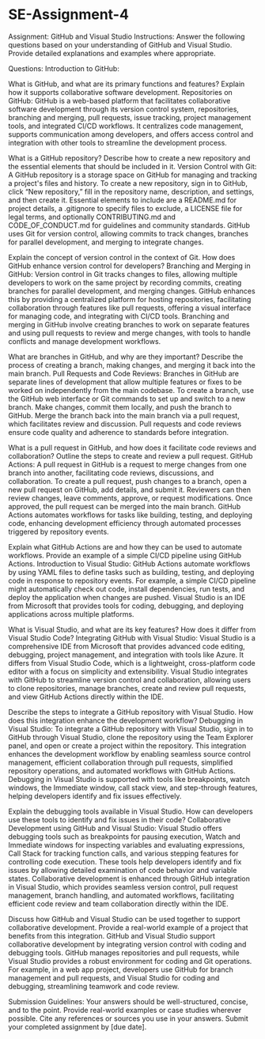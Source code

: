 # SE-Assignment-4
Assignment: GitHub and Visual Studio
Instructions:
Answer the following questions based on your understanding of GitHub and Visual Studio. Provide detailed explanations and examples where appropriate.

Questions:
Introduction to GitHub:

What is GitHub, and what are its primary functions and features? Explain how it supports collaborative software development.
Repositories on GitHub:
GitHub is a web-based platform that facilitates collaborative software development through its version control system, repositories, branching and merging, pull requests, issue tracking, project management tools, and integrated CI/CD workflows. It centralizes code management, supports communication among developers, and offers access control and integration with other tools to streamline the development process.

What is a GitHub repository? Describe how to create a new repository and the essential elements that should be included in it.
Version Control with Git:
A GitHub repository is a storage space on GitHub for managing and tracking a project's files and history. To create a new repository, sign in to GitHub, click “New repository,” fill in the repository name, description, and settings, and then create it. Essential elements to include are a README.md for project details, a .gitignore to specify files to exclude, a LICENSE file for legal terms, and optionally CONTRIBUTING.md and CODE_OF_CONDUCT.md for guidelines and community standards. GitHub uses Git for version control, allowing commits to track changes, branches for parallel development, and merging to integrate changes.


Explain the concept of version control in the context of Git. How does GitHub enhance version control for developers?
Branching and Merging in GitHub:
Version control in Git tracks changes to files, allowing multiple developers to work on the same project by recording commits, creating branches for parallel development, and merging changes. GitHub enhances this by providing a centralized platform for hosting repositories, facilitating collaboration through features like pull requests, offering a visual interface for managing code, and integrating with CI/CD tools. Branching and merging in GitHub involve creating branches to work on separate features and using pull requests to review and merge changes, with tools to handle conflicts and manage development workflows.


What are branches in GitHub, and why are they important? Describe the process of creating a branch, making changes, and merging it back into the main branch.
Pull Requests and Code Reviews:
Branches in GitHub are separate lines of development that allow multiple features or fixes to be worked on independently from the main codebase. To create a branch, use the GitHub web interface or Git commands to set up and switch to a new branch. Make changes, commit them locally, and push the branch to GitHub. Merge the branch back into the main branch via a pull request, which facilitates review and discussion. Pull requests and code reviews ensure code quality and adherence to standards before integration.


What is a pull request in GitHub, and how does it facilitate code reviews and collaboration? Outline the steps to create and review a pull request.
GitHub Actions:
A pull request in GitHub is a request to merge changes from one branch into another, facilitating code reviews, discussions, and collaboration. To create a pull request, push changes to a branch, open a new pull request on GitHub, add details, and submit it. Reviewers can then review changes, leave comments, approve, or request modifications. Once approved, the pull request can be merged into the main branch. GitHub Actions automates workflows for tasks like building, testing, and deploying code, enhancing development efficiency through automated processes triggered by repository events.


Explain what GitHub Actions are and how they can be used to automate workflows. Provide an example of a simple CI/CD pipeline using GitHub Actions.
Introduction to Visual Studio:
GitHub Actions automate workflows by using YAML files to define tasks such as building, testing, and deploying code in response to repository events. For example, a simple CI/CD pipeline might automatically check out code, install dependencies, run tests, and deploy the application when changes are pushed. Visual Studio is an IDE from Microsoft that provides tools for coding, debugging, and deploying applications across multiple platforms.


What is Visual Studio, and what are its key features? How does it differ from Visual Studio Code?
Integrating GitHub with Visual Studio:
Visual Studio is a comprehensive IDE from Microsoft that provides advanced code editing, debugging, project management, and integration with tools like Azure. It differs from Visual Studio Code, which is a lightweight, cross-platform code editor with a focus on simplicity and extensibility. Visual Studio integrates with GitHub to streamline version control and collaboration, allowing users to clone repositories, manage branches, create and review pull requests, and view GitHub Actions directly within the IDE.


Describe the steps to integrate a GitHub repository with Visual Studio. How does this integration enhance the development workflow?
Debugging in Visual Studio:
To integrate a GitHub repository with Visual Studio, sign in to GitHub through Visual Studio, clone the repository using the Team Explorer panel, and open or create a project within the repository. This integration enhances the development workflow by enabling seamless source control management, efficient collaboration through pull requests, simplified repository operations, and automated workflows with GitHub Actions. Debugging in Visual Studio is supported with tools like breakpoints, watch windows, the Immediate window, call stack view, and step-through features, helping developers identify and fix issues effectively.


Explain the debugging tools available in Visual Studio. How can developers use these tools to identify and fix issues in their code?
Collaborative Development using GitHub and Visual Studio:
Visual Studio offers debugging tools such as breakpoints for pausing execution, Watch and Immediate windows for inspecting variables and evaluating expressions, Call Stack for tracking function calls, and various stepping features for controlling code execution. These tools help developers identify and fix issues by allowing detailed examination of code behavior and variable states. Collaborative development is enhanced through GitHub integration in Visual Studio, which provides seamless version control, pull request management, branch handling, and automated workflows, facilitating efficient code review and team collaboration directly within the IDE.


Discuss how GitHub and Visual Studio can be used together to support collaborative development. Provide a real-world example of a project that benefits from this integration.
GitHub and Visual Studio support collaborative development by integrating version control with coding and debugging tools. GitHub manages repositories and pull requests, while Visual Studio provides a robust environment for coding and Git operations. For example, in a web app project, developers use GitHub for branch management and pull requests, and Visual Studio for coding and debugging, streamlining teamwork and code review.


Submission Guidelines:
Your answers should be well-structured, concise, and to the point.
Provide real-world examples or case studies wherever possible.
Cite any references or sources you use in your answers.
Submit your completed assignment by [due date].
